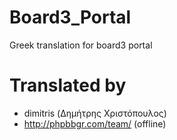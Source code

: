 # Board3_Portal
Greek translation for board3 portal

# Translated by
* dimitris (Δημήτρης Χριστόπουλος)
* http://phpbbgr.com/team/ (offline)

